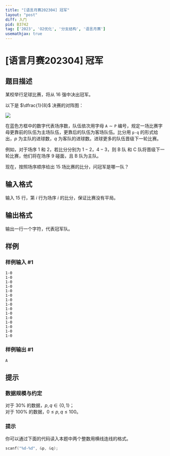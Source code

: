 ```yaml
---
title: "[语言月赛202304] 冠军"
layout: "post"
diff: 入门
pid: B3742
tag: ['2023', 'O2优化', '分支结构', '语言月赛']
usemathjax: true
---
```


# [语言月赛202304] 冠军
## 题目描述

某校举行足球比赛，将从 $16$ 强中决出冠军。

以下是 $\dfrac{1}{8}$ 决赛的对阵图：

![](https://cdn.luogu.com.cn/upload/image_hosting/e3ijbk42.png)

在蓝色方框中的数字代表场序数，队伍依次用字母 $\texttt{A} \sim \texttt{P}$ 编号，规定一场比赛字母更靠前的队伍为主场队伍，更靠后的队伍为客场队伍。比分用 `p-q` 的形式给出，$p$ 为主队的进球数，$q$ 为客队的进球数。进球更多的队伍晋级下一轮比赛。

例如，对于场序 $1$ 和 $2$，若比分分别为 $1-2$，$4-3$，则 B 队 和 C 队将晋级下一轮比赛，他们将在场序 $9$ 碰面，且 B 队为主队。

现在，按照场序顺序给出 $15$ 场比赛的比分，问冠军是哪一队？


## 输入格式

输入 $15$ 行，第 $i$ 行为场序 $i$ 的比分，保证比赛没有平局。
## 输出格式

输出一行一个字符，代表冠军队。
## 样例

### 样例输入 #1
```
1-0
1-0
1-0
1-0
1-0
1-0
1-0
1-0
1-0
1-0
1-0
1-0
1-0
1-0
1-0
```
### 样例输出 #1
```
A
```
## 提示

### 数据规模与约定

对于 $30\%$ 的数据，$p,q \in \{0,1\}$；  
对于 $100\%$ 的数据，$0 \le p,q \le 100$。


### 提示

你可以通过下面的代码读入本题中两个整数用横线连线的格式。

```cpp
scanf("%d-%d", &p, &q);
```
